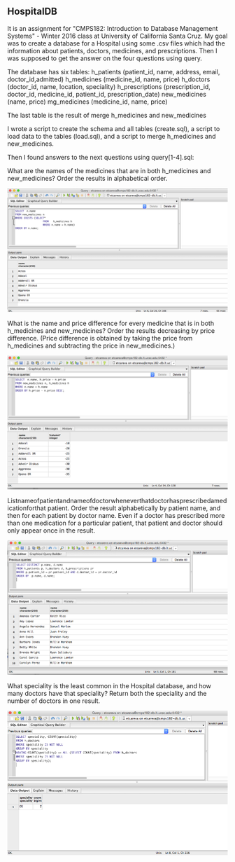 ## HospitalDB

It is an assignment for "CMPS182: Introduction to Database Management Systems" - Winter 2016 class at University of California Santa Cruz.
My goal was to create a database for a Hospital using some .csv files which had the information about patients, doctors, medicines, and prescriptions.
Then I was supposed to get the answer on the four questions using query.

The database has six tables:
h_patients (patient_id, name, address, email, doctor_id,admitted)
h_medicines (medicine_id, name, price)
h_doctors (doctor_id, name, location, speciality)
h_prescriptions (prescription_id, doctor_id, medicine_id, patient_id, prescription_date)
new_medicines (name, price)
mg_medicines (medicine_id, name, price)

The last table is the result of merge h_medicines and new_medicines

I wrote a script to create the schema and all tables (create.sql), a script to load data to the tables (load.sql), and a script to merge h_medicines and new_medicines.

Then I found answers to the next questions using query[1-4].sql:

What are the names of the medicines that are in both h_medicines and new_medicines? Order the results in alphabetical order.

![Mockup for feature A](https://github.com/Katy-katy/PostgreSQL-HospitalDB/blob/master/q1.png)

What is the name and price difference for every medicine that is in both h_medicines and new_medicines? Order the results decreasing by price difference. (Price difference is obtained by taking the price from h_medicines and subtracting the price in new_medicines.)

![Mockup for feature A](https://github.com/Katy-katy/PostgreSQL-HospitalDB/blob/master/q2.png)

Listnameofpatientandnameofdoctorwheneverthatdoctorhasprescribedamedicationforthat patient. Order the result alphabetically by patient name, and then for each patient by doctor name. Even if a doctor has prescribed more than one medication for a particular patient, that patient and doctor should only appear once in the result.

![Mockup for feature A](https://github.com/Katy-katy/PostgreSQL-HospitalDB/blob/master/q3.png)

What speciality is the least common in the Hospital database, and how many doctors have that speciality? Return both the speciality and the number of doctors in one result.

![Mockup for feature A](https://github.com/Katy-katy/PostgreSQL-HospitalDB/blob/master/q4.png)
